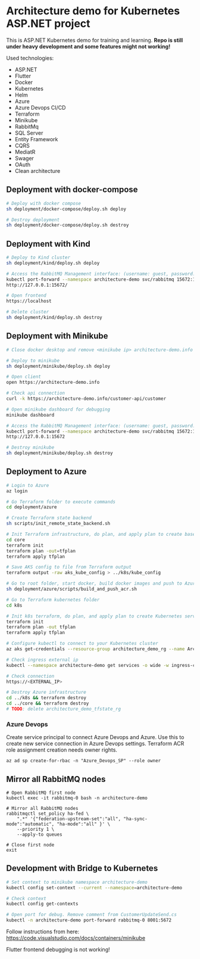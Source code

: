 # Architecture demo for Kubernetes ASP.NET project

This is ASP.NET Kubernetes demo for training and learning. **Repo is still under heavy development and some features might not working!**

Used technologies:
* ASP.NET
* Flutter
* Docker
* Kubernetes
* Helm
* Azure
* Azure Devops CI/CD
* Terraform
* Minikube
* RabbitMq
* SQL Server
* Entity Framework
* CQRS
* MediatR
* Swager
* OAuth
* Clean architecture

## Deployment with docker-compose

```bash
# Deploy with docker compose
sh deployment/docker-compose/deploy.sh deploy

# Destroy deployment
sh deployment/docker-compose/deploy.sh destroy
```

## Deployment with Kind

```bash
# Deploy to Kind cluster
sh deployment/kind/deploy.sh deploy

# Access the RabbitMQ Management interface: (username: guest, password: guest)
kubectl port-forward --namespace architecture-demo svc/rabbitmq 15672:15672
http://127.0.0.1:15672/

# Open frontend
https://localhost

# Delete cluster
sh deployment/kind/deploy.sh destroy
```

## Deployment with Minikube

```bash
# Close docker desktop and remove <minikube ip> architecture-demo.info from /etc/hosts if this is NOT first time to deploy!

# Deploy to minikube
sh deployment/minikube/deploy.sh deploy

# Open client
open https://architecture-demo.info

# Check api connection
curl -k https://architecture-demo.info/customer-api/customer

# Open minikube dashboard for debugging
minikube dashboard

# Access the RabbitMQ Management interface: (username: guest, password: guest)
kubectl port-forward --namespace architecture-demo svc/rabbitmq 15672:15672
http://127.0.0.1:15672

# Destroy minikube
sh deployment/minikube/deploy.sh destroy
```

## Deployment to Azure

```bash
# Login to Azure
az login

# Go Terraform folder to execute commands
cd deployment/azure

# Create Terraform state backend
sh scripts/init_remote_state_backend.sh

# Init Terraform infrastructure, do plan, and apply plan to create base infrastructure
cd core
terraform init
terraform plan -out=tfplan
terraform apply tfplan

# Save AKS config to file from Terraform output
terraform output -raw aks_kube_config > ../k8s/kube_config

# Go to root folder, start docker, build docker images and push to Azure Container Registery.
sh deployment/azure/scripts/build_and_push_acr.sh

# Go to Terraform kubernetes folder
cd k8s

# Init k8s terraform, do plan, and apply plan to create Kubernetes services with Terraform
terraform init
terraform plan -out tfplan
terraform apply tfplan

# Configure kubectl to connect to your Kubernetes cluster
az aks get-credentials --resource-group architecture_demo_rg --name ArchitectureDemoAKS

# Check ingress external ip
kubectl --namespace architecture-demo get services -o wide -w ingress-controller-ingress-nginx-controller

# Check connection
https://<EXTERNAL_IP>

# Destroy Azure infrastructure
cd ../k8s && terraform destroy
cd ../core && terraform destroy
# TODO: delete architecture_demo_tfstate_rg
```

### Azure Devops
Create service principal to connect Azure Devops and Azure. Use this to create new service connection in Azure Devops settings. Terraform ACR role assignment creation needs owner rights.

```
az ad sp create-for-rbac -n "Azure_Devops_SP" --role owner
```

## Mirror all RabbitMQ nodes
```
# Open RabbitMQ first node
kubectl exec -it rabbitmq-0 bash -n architecture-demo

# Mirror all RabbitMQ nodes
rabbitmqctl set_policy ha-fed \
    ".*" '{"federation-upstream-set":"all", "ha-sync-mode":"automatic", "ha-mode":"all" }' \
    --priority 1 \
    --apply-to queues

# Close first node
exit
```

## Development with Bridge to Kubernetes

```bash
# Set context to minikube namespace architecture-demo
kubectl config set-context --current --namespace=architecture-demo

# Check context
kubectl config get-contexts

# Open port for debug. Remove comment from CustomerUpdateSend.cs
kubectl -n architecture-demo port-forward rabbitmq-0 8001:5672
```

Follow instructions from here: https://code.visualstudio.com/docs/containers/minikube

Flutter frontend debugging is not working!